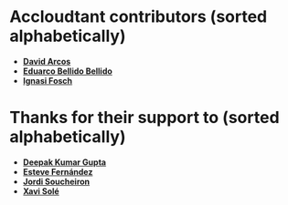 # Accloudtant contributors (sorted alphabetically)

- **[David Arcos](https://github.com/DZPM)**
- **[Eduarco Bellido Bellido](https://github.com/edubxb)**
- **[Ignasi Fosch](https://github.com/ifosch)**

# Thanks for their support to (sorted alphabetically)

- **[Deepak Kumar Gupta](https://github.com/hellodk)**
- **[Esteve Fernández](https://github.com/esteve)**
- **[Jordi Soucheiron](https://github.com/jsoucheiron)**
- **[Xavi Solé](https://github.com/xsb)**
